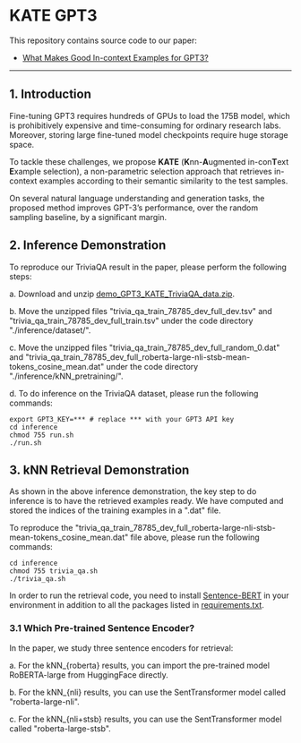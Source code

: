 # KATE GPT3

This repository contains source code to our paper: 

* [What Makes Good In-context Examples for GPT3?](https://arxiv.org/pdf/2101.06804)
---

## 1. Introduction
Fine-tuning GPT3 requires hundreds of GPUs to load the 175B model, which is prohibitively expensive and time-consuming for ordinary research labs. Moreover, storing large fine-tuned model checkpoints require huge storage space.

To tackle these challenges, we propose **KATE** (**K**nn-**A**ugmented in-con**T**ext **E**xample selection), a non-parametric selection approach that retrieves in-context examples according to their semantic similarity to the test samples.

On several natural language understanding and generation tasks, the proposed method improves GPT-3’s performance, over the random sampling baseline, by a significant margin.

## 2. Inference Demonstration
To reproduce our TriviaQA result in the paper, please perform the following steps:

a. Download and unzip [demo_GPT3_KATE_TriviaQA_data.zip](https://drive.google.com/file/d/1ZbT97s72MilfldHZJHgL_TJ0yE6woK4_/view?usp=sharing).

b. Move the unzipped files "trivia_qa_train_78785_dev_full_dev.tsv" and "trivia_qa_train_78785_dev_full_train.tsv" under the code directory "./inference/dataset/".

c. Move the unzipped files "trivia_qa_train_78785_dev_full_random_0.dat" and "trivia_qa_train_78785_dev_full_roberta-large-nli-stsb-mean-tokens_cosine_mean.dat" under the code directory "./inference/kNN_pretraining/".

d. To do inference on the TriviaQA dataset, please run the following commands:
```
export GPT3_KEY=*** # replace *** with your GPT3 API key
cd inference
chmod 755 run.sh
./run.sh
```

## 3. kNN Retrieval Demonstration
As shown in the above inference demonstration, the key step to do inference is to have the retrieved examples ready. We have computed and stored the indices of the training examples in a ".dat" file.

To reproduce the "trivia_qa_train_78785_dev_full_roberta-large-nli-stsb-mean-tokens_cosine_mean.dat" file above, please run the following commands:
```
cd inference
chmod 755 trivia_qa.sh
./trivia_qa.sh
```

In order to run the retrieval code, you need to install [Sentence-BERT](https://www.sbert.net/) in your environment in addition to all the packages listed in [requirements.txt](./requirements.txt).

### 3.1 Which Pre-trained Sentence Encoder?
In the paper, we study three sentence encoders for retrieval:

a. For the kNN_{roberta} results, you can import the pre-trained model RoBERTA-large from HuggingFace directly.

b. For the kNN_{nli} results, you can use the SentTransformer model called "roberta-large-nli".

c. For the kNN_{nli+stsb} results, you can use the SentTransformer model called "roberta-large-stsb".

<!-- ## Citing Our Work ##
If you find our work useful in your research, please consider citing the following paper:

```
} -->